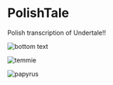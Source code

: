 # PolishTale
Polish transcription of Undertale!!

![bottom text](https://64.media.tumblr.com/30e3b82626640515a2329f91215cc752/af65a77a5901693b-f3/s250x400/3ed836e16fdd128b797e47295dd8a87667989bbc.pnj)

![temmie](https://static.wikia.nocookie.net/undertale/images/b/b8/Temmie_overworld.png/revision/latest/scale-to-width/360?cb=20240225112603)

![papyrus](https://static.wikia.nocookie.net/undertale/images/e/ed/Papyrus_battle.png/revision/latest/scale-to-width/360?cb=20181111152827)
